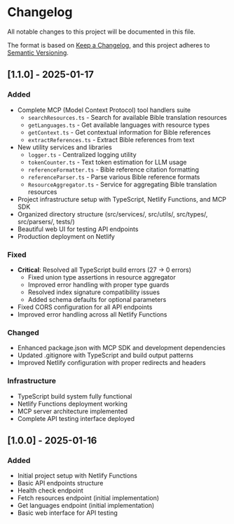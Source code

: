 # Changelog

All notable changes to this project will be documented in this file.

The format is based on [Keep a Changelog](https://keepachangelog.com/en/1.0.0/),
and this project adheres to [Semantic Versioning](https://semver.org/spec/v2.0.0.html).

## [1.1.0] - 2025-01-17

### Added

- Complete MCP (Model Context Protocol) tool handlers suite
  - `searchResources.ts` - Search for available Bible translation resources
  - `getLanguages.ts` - Get available languages with resource types
  - `getContext.ts` - Get contextual information for Bible references
  - `extractReferences.ts` - Extract Bible references from text
- New utility services and libraries
  - `logger.ts` - Centralized logging utility
  - `tokenCounter.ts` - Text token estimation for LLM usage
  - `referenceFormatter.ts` - Bible reference citation formatting
  - `referenceParser.ts` - Parse various Bible reference formats
  - `ResourceAggregator.ts` - Service for aggregating Bible translation resources
- Project infrastructure setup with TypeScript, Netlify Functions, and MCP SDK
- Organized directory structure (src/services/, src/utils/, src/types/, src/parsers/, tests/)
- Beautiful web UI for testing API endpoints
- Production deployment on Netlify

### Fixed

- **Critical**: Resolved all TypeScript build errors (27 → 0 errors)
  - Fixed union type assertions in resource aggregator
  - Improved error handling with proper type guards
  - Resolved index signature compatibility issues
  - Added schema defaults for optional parameters
- Fixed CORS configuration for all API endpoints
- Improved error handling across all Netlify Functions

### Changed

- Enhanced package.json with MCP SDK and development dependencies
- Updated .gitignore with TypeScript and build output patterns
- Improved Netlify configuration with proper redirects and headers

### Infrastructure

- TypeScript build system fully functional
- Netlify Functions deployment working
- MCP server architecture implemented
- Complete API testing interface deployed

## [1.0.0] - 2025-01-16

### Added

- Initial project setup with Netlify Functions
- Basic API endpoints structure
- Health check endpoint
- Fetch resources endpoint (initial implementation)
- Get languages endpoint (initial implementation)
- Basic web interface for API testing
